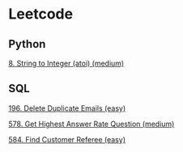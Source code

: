 # Leetcode

## Python

[8. String to Integer (atoi) (medium)](https://github.com/jennychang32/leetcode/commit/0c013b11b9f3c7c643741f2e9314ee1b4ddaa624)

## SQL

[196. Delete Duplicate Emails (easy)]()

[578. Get Highest Answer Rate Question (medium)](https://github.com/jennychang32/leetcode/blob/main/Database/578.%20Get%20Highest%20Answer%20Rate%20Question.sql)

[584. Find Customer Referee (easy)](https://github.com/jennychang32/leetcode/blob/main/Database/584.%20Find%20Customer%20Referee.sql)
